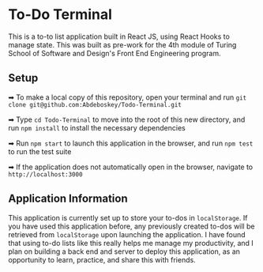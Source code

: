 # To-Do Terminal
This is a to-to list application built in React JS, using React Hooks to manage state. This was built as pre-work for the 4th module of Turing School of Software and Design's Front End Engineering program. 

## Setup

➡ To make a local copy of this repository, open your terminal and run `git clone git@github.com:Abdeboskey/Todo-Terminal.git`

➡ Type `cd Todo-Terminal` to move into the root of this new directory, and run `npm install` to install the necessary dependencies

➡ Run `npm start` to launch this application in the browser, and run `npm test` to run the test suite

➡ If the application does not automatically open in the browser, navigate to `http://localhost:3000`

## Application Information

This application is currently set up to store your to-dos in `localStorage`. If you have used this application before, any previously created to-dos will be retrieved from `localStorage` upon launching the application. I have found that using to-do lists like this really helps me manage my productivity, and I plan on building a back end and server to deploy this application, as an opportunity to learn, practice, and share this with friends.
